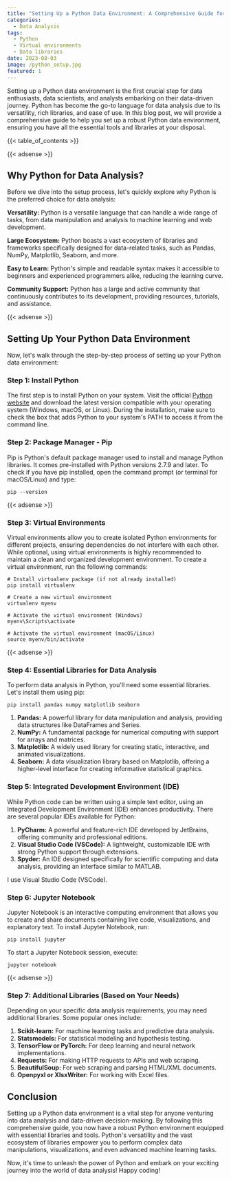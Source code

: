 ```yaml
---
title: "Setting Up a Python Data Environment: A Comprehensive Guide for Data Enthusiasts"
categories:
  - Data Analysis
tags:
  - Python
  - Virtual environments
  - Data libraries
date: 2023-08-03
image: /python_setup.jpg
featured: 1
---
```

Setting up a Python data environment is the first crucial step for data enthusiasts, data scientists, and analysts embarking on their data-driven journey. Python has become the go-to language for data analysis due to its versatility, rich libraries, and ease of use. In this blog post, we will provide a comprehensive guide to help you set up a robust Python data environment, ensuring you have all the essential tools and libraries at your disposal.

{{< table_of_contents >}}

{{< adsense >}}

## Why Python for Data Analysis?
Before we dive into the setup process, let's quickly explore why Python is the preferred choice for data analysis:

**Versatility:** Python is a versatile language that can handle a wide range of tasks, from data manipulation and analysis to machine learning and web development.

**Large Ecosystem:** Python boasts a vast ecosystem of libraries and frameworks specifically designed for data-related tasks, such as Pandas, NumPy, Matplotlib, Seaborn, and more.

**Easy to Learn:** Python's simple and readable syntax makes it accessible to beginners and experienced programmers alike, reducing the learning curve.

**Community Support:** Python has a large and active community that continuously contributes to its development, providing resources, tutorials, and assistance.

{{< adsense >}}

## Setting Up Your Python Data Environment
Now, let's walk through the step-by-step process of setting up your Python data environment:

### Step 1: Install Python
The first step is to install Python on your system. Visit the official [Python website](https://www.python.org/) and download the latest version compatible with your operating system (Windows, macOS, or Linux). During the installation, make sure to check the box that adds Python to your system's PATH to access it from the command line.

### Step 2: Package Manager - Pip
Pip is Python's default package manager used to install and manage Python libraries. It comes pre-installed with Python versions 2.7.9 and later. To check if you have pip installed, open the command prompt (or terminal for macOS/Linux) and type:

```shell
pip --version
```
{{< adsense >}}
### Step 3: Virtual Environments
Virtual environments allow you to create isolated Python environments for different projects, ensuring dependencies do not interfere with each other. While optional, using virtual environments is highly recommended to maintain a clean and organized development environment. To create a virtual environment, run the following commands:

```shell
# Install virtualenv package (if not already installed)
pip install virtualenv

# Create a new virtual environment
virtualenv myenv

# Activate the virtual environment (Windows)
myenv\Scripts\activate

# Activate the virtual environment (macOS/Linux)
source myenv/bin/activate
```
{{< adsense >}}
### Step 4: Essential Libraries for Data Analysis
To perform data analysis in Python, you'll need some essential libraries. Let's install them using pip:

```shell
pip install pandas numpy matplotlib seaborn
```
1. **Pandas:** A powerful library for data manipulation and analysis, providing data structures like DataFrames and Series.
2. **NumPy:** A fundamental package for numerical computing with support for arrays and matrices.
3. **Matplotlib:** A widely used library for creating static, interactive, and animated visualizations.
4. **Seaborn:** A data visualization library based on Matplotlib, offering a higher-level interface for creating informative statistical graphics.

### Step 5: Integrated Development Environment (IDE)

While Python code can be written using a simple text editor, using an Integrated Development Environment (IDE) enhances productivity. There are several popular IDEs available for Python:

1. **PyCharm:** A powerful and feature-rich IDE developed by JetBrains, offering community and professional editions.
2. **Visual Studio Code (VSCode):** A lightweight, customizable IDE with strong Python support through extensions.
3. **Spyder:** An IDE designed specifically for scientific computing and data analysis, providing an interface similar to MATLAB.

I use Visual Studio Code (VSCode).

### Step 6: Jupyter Notebook
Jupyter Notebook is an interactive computing environment that allows you to create and share documents containing live code, visualizations, and explanatory text. To install Jupyter Notebook, run:

```shell
pip install jupyter
```

To start a Jupyter Notebook session, execute:

```shell
jupyter notebook
```
{{< adsense >}}
### Step 7: Additional Libraries (Based on Your Needs)
Depending on your specific data analysis requirements, you may need additional libraries. Some popular ones include:
1. **Scikit-learn:** For machine learning tasks and predictive data analysis.
2. **Statsmodels:** For statistical modeling and hypothesis testing.
3. **TensorFlow or PyTorch:** For deep learning and neural network implementations.
4. **Requests:** For making HTTP requests to APIs and web scraping.
5. **BeautifulSoup:** For web scraping and parsing HTML/XML documents.
6. **Openpyxl or XlsxWriter:** For working with Excel files.

## Conclusion

Setting up a Python data environment is a vital step for anyone venturing into data analysis and data-driven decision-making. By following this comprehensive guide, you now have a robust Python environment equipped with essential libraries and tools. Python's versatility and the vast ecosystem of libraries empower you to perform complex data manipulations, visualizations, and even advanced machine learning tasks.

Now, it's time to unleash the power of Python and embark on your exciting journey into the world of data analysis! Happy coding!